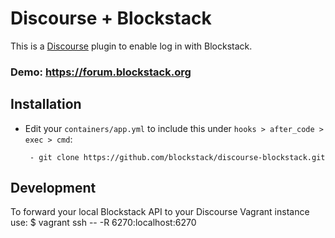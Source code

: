 Discourse + Blockstack
=================

This is a [Discourse](http://discourse.org) plugin to enable log in with Blockstack.

### Demo: https://forum.blockstack.org

## Installation

-  Edit your `containers/app.yml` to include this under `hooks > after_code > exec > cmd`:

        - git clone https://github.com/blockstack/discourse-blockstack.git

## Development

To forward your local Blockstack API to your Discourse Vagrant instance use:
  $ vagrant ssh -- -R 6270:localhost:6270
